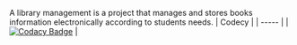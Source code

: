 A library management is a project that manages and stores books information electronically according to students needs.
| Codecy |
| ----- |
| [![Codacy Badge](https://app.codacy.com/project/badge/Grade/34f2aaa3a778409bb17f244a6dd83a1f)](https://www.codacy.com/gh/siddarthinme/M1_App_Library/dashboard?utm_source=github.com&amp;utm_medium=referral&amp;utm_content=siddarthinme/M1_App_Library&amp;utm_campaign=Badge_Grade) |
